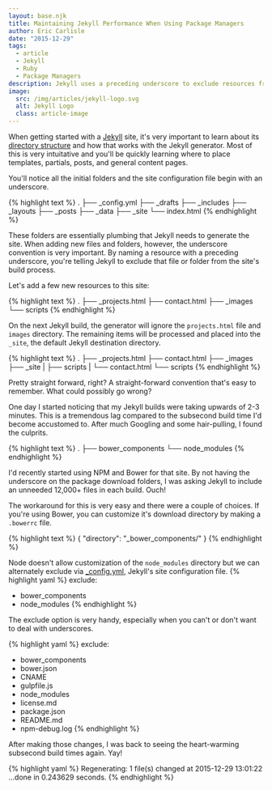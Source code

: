 ```yaml
---
layout: base.njk
title: Maintaining Jekyll Performance When Using Package Managers
author: Eric Carlisle
date: "2015-12-29"
tags: 
  - article
  - Jekyll
  - Ruby
  - Package Managers
description: Jekyll uses a preceding underscore to exclude resources from a site build. This article explains how to prevent performance drops by files added by package managers.
image:
  src: /img/articles/jekyll-logo.svg
  alt: Jekyll Logo
  class: article-image
---
```


When getting started with a [Jekyll](http://jekyllrb.com/docs/structure/) site, it's very important to learn about its [directory structure](ahttp://jekyllrb.com/docs/structure) and how that works with the Jekyll generator. Most of this is very intuitative and you'll be quickly learning where to place templates, partials, posts, and general content pages.
<!-- excerpt -->

You'll notice all the initial folders and the site configuration file begin with an underscore.

{% highlight text %}
.
├── _config.yml
├── _drafts
├── _includes
├── _layouts
├── _posts
├── _data
├── _site
└── index.html
{% endhighlight %}

These folders are essentially plumbing that Jekyll needs to generate the site. When adding new files and folders, however, the underscore convention is very important. By naming a resource with a preceding underscore, you're telling Jekyll to exclude that file or folder from the site's build process.

Let's add a few new resources to this site:

{% highlight text %}
.
├── _projects.html
├── contact.html
├── _images
└── scripts
{% endhighlight %}

On the next Jekyll build, the generator will ignore the `projects.html` file and `images` directory. The remaining items will be processed and placed into the `_site`, the default Jekyll destination directory.

{% highlight text %}
.
├── _projects.html
├── contact.html
├── _images
├── _site
|   ├── scripts
|   └── contact.html
└── scripts
{% endhighlight %}

Pretty straight forward, right? A straight-forward convention that's easy to remember. What could possibly go wrong?

One day I started noticing that my Jekyll builds were taking upwards of 2-3 minutes.  This is a tremendous lag compared to the subsecond build time I'd become accustomed to. After much Googling and some hair-pulling, I found the culprits.

{% highlight text %}
.
├── bower_components
└── node_modules
{% endhighlight %}

I'd recently started using NPM and Bower for that site. By not having the underscore on the package download folders, I was asking Jekyll to include an unneeded 12,000+ files in each build. Ouch!

The workaround for this is very easy and there were a couple of choices. If you're using Bower, you can customize it's download directory by making a `.bowerrc` file.

{% highlight text %}
{
  "directory": "_bower_components/"
}
{% endhighlight %}

Node doesn't allow customization of the `node_modules` directory but we can alternately exclude via [_config.yml](http://jekyllrb.com/docs/configuration/), Jekyll's site configuration file.
{% highlight yaml %}
exclude:
  - bower_components
  - node_modules
{% endhighlight %}

The exclude option is very handy, especially when you can't or don't want to deal with underscores.

{% highlight yaml %}
exclude:
  - bower_components
  - bower.json
  - CNAME
  - gulpfile.js
  - node_modules
  - license.md
  - package.json
  - README.md
  - npm-debug.log
{% endhighlight %}


After making those changes, I was back to seeing the heart-warming subsecond build times again. Yay!

{% highlight yaml %}
Regenerating: 1 file(s) changed at 2015-12-29 13:01:22 ...done in 0.243629 seconds.
{% endhighlight %}